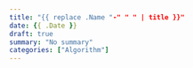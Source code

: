 ```yaml
---
title: "{{ replace .Name "-" " " | title }}"
date: {{ .Date }}
draft: true
summary: "No summary"
categories: ["Algorithm"]
---
```


